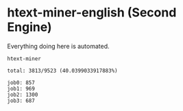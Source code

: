 # htext-miner-english (Second Engine)

Everything doing here is automated.

```
htext-miner

total: 3813/9523 (40.0399033917883%)

job0: 857
job1: 969
job2: 1300
job3: 687
```